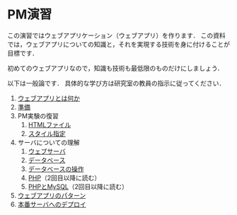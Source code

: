 # PM演習

この演習ではウェブアプリケーション（ウェブアプリ）を作ります．
この資料では，ウェブアプリについての知識と，それを実現する技術を身に付けることが目標です．

初めてのウェブアプリなので，知識も技術も最低限のものだけにしましょう．

以下は一般論です．
具体的な学び方は研究室の教員の指示に従ってください．

1. [ウェブアプリとは何か](docs/introduction.md)
1. [準備](docs/setup.md)
1. PM実験の復習
    1. [HTMLファイル](docs/static-file.md)
    1. [スタイル指定](docs/style.md)
1. サーバについての理解
    1. [ウェブサーバ](docs/apache.md)
    1. [データベース](docs/database.md)
    1. [データベースの操作](docs/sql.md)
    1. [PHP](docs/php.md)（2回目以降に読む）
    1. [PHPとMySQL](docs/phpmysql.md)（2回目以降に読む）
1. [ウェブアプリのパターン](docs/patterns.md)
1. [本番サーバへのデプロイ](docs/deployment.md)
